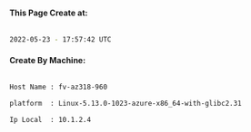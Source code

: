 
   
#### This Page Create at:

```bash

2022-05-23 - 17:57:42 UTC

```

#### Create By Machine:

```bash

Host Name : fv-az318-960

platform  : Linux-5.13.0-1023-azure-x86_64-with-glibc2.31

Ip Local  : 10.1.2.4

```

